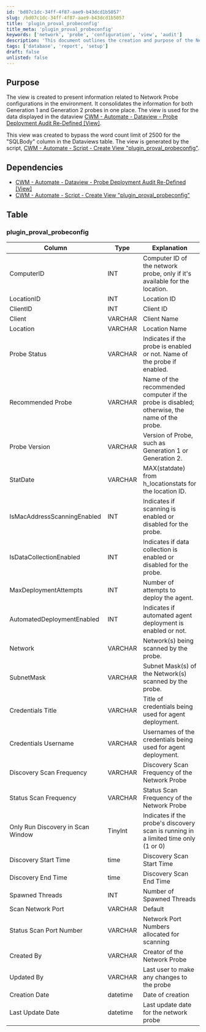```yaml
---
id: 'bd07c1dc-34ff-4f87-aae9-b43dcd1b5057'
slug: /bd07c1dc-34ff-4f87-aae9-b43dcd1b5057
title: 'plugin_proval_probeconfig'
title_meta: 'plugin_proval_probeconfig'
keywords: ['network', 'probe', 'configuration', 'view', 'audit']
description: 'This document outlines the creation and purpose of the Network Probe Configuration View, which consolidates information for both Generation 1 and Generation 2 probes. It details the dependencies, table structure, and the specific columns included in the view for effective monitoring and management of network probes.'
tags: ['database', 'report', 'setup']
draft: false
unlisted: false
---
```


## Purpose

The view is created to present information related to Network Probe configurations in the environment. It consolidates the information for both Generation 1 and Generation 2 probes in one place. The view is used for the data displayed in the dataview [CWM - Automate - Dataview - Probe Deployment Audit Re-Defined [View]](/docs/0d3e8cd2-8055-42bb-8559-098e60a9db42).

This view was created to bypass the word count limit of 2500 for the "SQLBody" column in the Dataviews table. The view is generated by the script, [CWM - Automate - Script - Create View "plugin_proval_probeconfig"](/docs/5bee0fdf-d4c0-4158-8d69-ba49f43b66c5).

## Dependencies

- [CWM - Automate - Dataview - Probe Deployment Audit Re-Defined [View]](/docs/0d3e8cd2-8055-42bb-8559-098e60a9db42)
- [CWM - Automate - Script - Create View "plugin_proval_probeconfig"](/docs/5bee0fdf-d4c0-4158-8d69-ba49f43b66c5)

## Table

### plugin_proval_probeconfig

| Column                                   | Type     | Explanation                                                          |
|------------------------------------------|----------|----------------------------------------------------------------------|
| ComputerID                               | INT      | Computer ID of the network probe, only if it's available for the location. |
| LocationID                               | INT      | Location ID                                                          |
| ClientID                                 | INT      | Client ID                                                            |
| Client                                   | VARCHAR  | Client Name                                                         |
| Location                                 | VARCHAR  | Location Name                                                       |
| Probe Status                             | VARCHAR  | Indicates if the probe is enabled or not. Name of the probe if enabled. |
| Recommended Probe                        | VARCHAR  | Name of the recommended computer if the probe is disabled; otherwise, the name of the probe. |
| Probe Version                            | VARCHAR  | Version of Probe, such as Generation 1 or Generation 2.               |
| StatDate                                 | VARCHAR  | MAX(statdate) from h_locationstats for the location ID.             |
| IsMacAddressScanningEnabled              | INT      | Indicates if scanning is enabled or disabled for the probe.         |
| IsDataCollectionEnabled                  | INT      | Indicates if data collection is enabled or disabled for the probe.  |
| MaxDeploymentAttempts                    | INT      | Number of attempts to deploy the agent.                             |
| AutomatedDeploymentEnabled                | INT      | Indicates if automated agent deployment is enabled or not.          |
| Network                                  | VARCHAR  | Network(s) being scanned by the probe.                              |
| SubnetMask                               | VARCHAR  | Subnet Mask(s) of the Network(s) scanned by the probe.              |
| Credentials Title                        | VARCHAR  | Title of credentials being used for agent deployment.              |
| Credentials Username                     | VARCHAR  | Usernames of the credentials being used for agent deployment.      |
| Discovery Scan Frequency                  | VARCHAR  | Discovery Scan Frequency of the Network Probe                       |
| Status Scan Frequency                    | VARCHAR  | Status Scan Frequency of the Network Probe                          |
| Only Run Discovery in Scan Window        | TinyInt  | Indicates if the probe's discovery scan is running in a limited time only (1 or 0) |
| Discovery Start Time                     | time     | Discovery Scan Start Time                                           |
| Discovery End Time                       | time     | Discovery Scan End Time                                             |
| Spawned Threads                          | INT      | Number of Spawned Threads                                           |
| Scan Network Port                        | VARCHAR  | Default | Custom | Disabled, Network Ports allowed to scan |
| Status Scan Port Number                  | VARCHAR  | Network Port Numbers allocated for scanning                        |
| Created By                               | VARCHAR  | Creator of the Network Probe                                        |
| Updated By                               | VARCHAR  | Last user to make any changes to the probe                          |
| Creation Date                            | datetime | Date of creation                                                   |
| Last Update Date                         | datetime | Last update date for the network probe                              |

